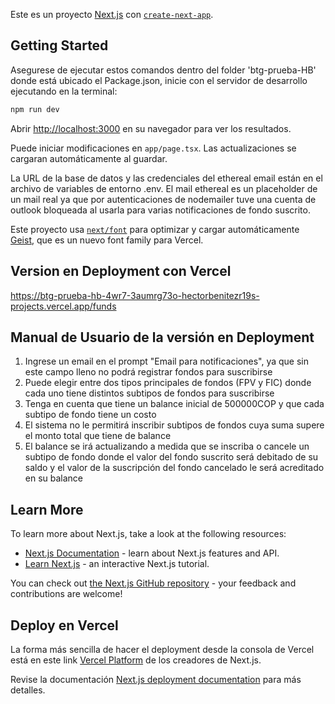 Este es un proyecto [Next.js](https://nextjs.org) con [`create-next-app`](https://nextjs.org/docs/app/api-reference/cli/create-next-app).

## Getting Started

Asegurese de ejecutar estos comandos dentro del folder 'btg-prueba-HB' donde está ubicado el Package.json, inicie con el servidor de desarrollo ejecutando en la terminal:

```bash
npm run dev
```

Abrir [http://localhost:3000](http://localhost:3000) en su navegador para ver los resultados.

Puede iniciar modificaciones en `app/page.tsx`. Las actualizaciones se cargaran automáticamente al guardar.

La URL de la base de datos y las credenciales del ethereal email están en el archivo de variables de entorno .env. El mail ethereal es un placeholder de un mail real ya que por autenticaciones de nodemailer tuve una cuenta de outlook bloqueada al usarla para varias notificaciones de fondo suscrito.

Este proyecto usa [`next/font`](https://nextjs.org/docs/app/building-your-application/optimizing/fonts) para optimizar y cargar automáticamente [Geist](https://vercel.com/font), que es un nuevo font family para Vercel.

## Version en Deployment con Vercel
https://btg-prueba-hb-4wr7-3aumrg73o-hectorbenitezr19s-projects.vercel.app/funds

## Manual de Usuario de la versión en Deployment
1. Ingrese un email en el prompt "Email para notificaciones", ya que sin este campo lleno no podrá registrar fondos para suscribirse
2. Puede elegir entre dos tipos principales de fondos (FPV y FIC) donde cada uno tiene distintos subtipos de fondos para suscribirse
3. Tenga en cuenta que tiene un balance inicial de 500000COP y que cada subtipo de fondo tiene un costo
4. El sistema no le permitirá inscribir subtipos de fondos cuya suma supere el monto total que tiene de balance
5. El balance se irá actualizando a medida que se inscriba o cancele un subtipo de fondo donde el valor del fondo suscrito será debitado de su saldo y el valor de la suscripción del fondo cancelado le será acreditado en su balance

## Learn More
To learn more about Next.js, take a look at the following resources:

- [Next.js Documentation](https://nextjs.org/docs) - learn about Next.js features and API.
- [Learn Next.js](https://nextjs.org/learn) - an interactive Next.js tutorial.

You can check out [the Next.js GitHub repository](https://github.com/vercel/next.js) - your feedback and contributions are welcome!

## Deploy en Vercel

La forma más sencilla de hacer el deployment desde la consola de Vercel está en este link [Vercel Platform](https://vercel.com/new?utm_medium=default-template&filter=next.js&utm_source=create-next-app&utm_campaign=create-next-app-readme) de los creadores de Next.js.

Revise la documentación [Next.js deployment documentation](https://nextjs.org/docs/app/building-your-application/deploying) para más detalles.



